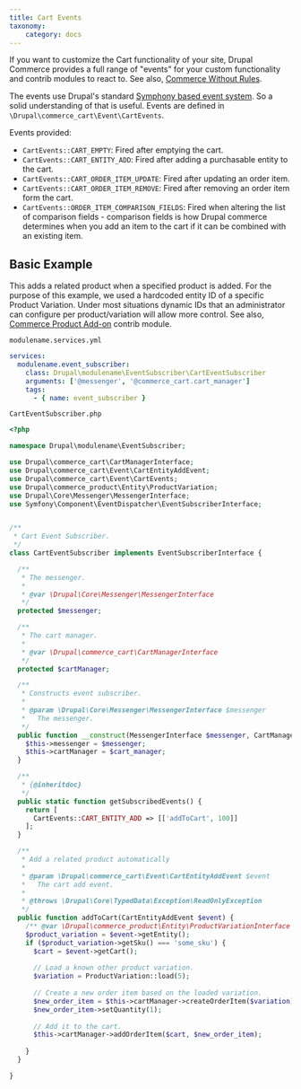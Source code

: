 ```yaml
---
title: Cart Events
taxonomy:
    category: docs
---
```


If you want to customize the Cart functionality of your site, Drupal Commerce provides a full range of "events" for your custom functionality and contrib modules to react to. See also, [Commerce Without Rules]((https://docs.drupalcommerce.org/commerce2/developer-guide/adapting-from-1x/commerce-without-rules)).

The events use Drupal's standard [Symphony based event system](https://www.drupal.org/docs/8/creating-custom-modules/subscribe-to-and-dispatch-events#s-event-systems-overview). So a solid understanding of that is useful. Events are defined in `\Drupal\commerce_cart\Event\CartEvents`.

Events provided:
- `CartEvents::CART_EMPTY`: Fired after emptying the cart.
- `CartEvents::CART_ENTITY_ADD`: Fired after adding a purchasable entity to the cart.
- `CartEvents::CART_ORDER_ITEM_UPDATE`: Fired after updating an order item.
- `CartEvents::CART_ORDER_ITEM_REMOVE`: Fired after removing an order item form the cart.
- `CartEvents::ORDER_ITEM_COMPARISON_FIELDS`: Fired when altering the list of comparison fields - comparison fields is how Drupal commerce determines when you add an item to the cart if it can be combined with an existing item.

## Basic Example

This adds a related product when a specified product is added. For the purpose of this example, we used a hardcoded entity ID of a specific Product Variation. Under most situations dynamic IDs that an administrator can configure per product/variation will allow more control. See also, [Commerce Product Add-on](https://www.drupal.org/project/commerce_pado) contrib module.

`modulename.services.yml`
```yaml
services:
  modulename.event_subscriber:
    class: Drupal\modulename\EventSubscriber\CartEventSubscriber
    arguments: ['@messenger', '@commerce_cart.cart_manager']
    tags:
      - { name: event_subscriber }
```

`CartEventSubscriber.php`
```php
<?php

namespace Drupal\modulename\EventSubscriber;

use Drupal\commerce_cart\CartManagerInterface;
use Drupal\commerce_cart\Event\CartEntityAddEvent;
use Drupal\commerce_cart\Event\CartEvents;
use Drupal\commerce_product\Entity\ProductVariation;
use Drupal\Core\Messenger\MessengerInterface;
use Symfony\Component\EventDispatcher\EventSubscriberInterface;


/**
 * Cart Event Subscriber.
 */
class CartEventSubscriber implements EventSubscriberInterface {

  /**
   * The messenger.
   *
   * @var \Drupal\Core\Messenger\MessengerInterface
   */
  protected $messenger;

  /**
   * The cart manager.
   *
   * @var \Drupal\commerce_cart\CartManagerInterface
   */
  protected $cartManager;

  /**
   * Constructs event subscriber.
   *
   * @param \Drupal\Core\Messenger\MessengerInterface $messenger
   *   The messenger.
   */
  public function __construct(MessengerInterface $messenger, CartManagerInterface $cart_manager) {
    $this->messenger = $messenger;
    $this->cartManager = $cart_manager;
  }

  /**
   * {@inheritdoc}
   */
  public static function getSubscribedEvents() {
    return [
      CartEvents::CART_ENTITY_ADD => [['addToCart', 100]]
    ];
  }

  /**
   * Add a related product automatically
   *
   * @param \Drupal\commerce_cart\Event\CartEntityAddEvent $event
   *   The cart add event.
   *
   * @throws \Drupal\Core\TypedData\Exception\ReadOnlyException
   */
  public function addToCart(CartEntityAddEvent $event) {
    /** @var \Drupal\commerce_product\Entity\ProductVariationInterface $product_variation */
    $product_variation = $event->getEntity();
    if ($product_variation->getSku() === 'some_sku') {
      $cart = $event->getCart();
      
      // Load a known other product variation.
      $variation = ProductVariation::load(5);
      
      // Create a new order item based on the loaded variation.
      $new_order_item = $this->cartManager->createOrderItem($variation);
      $new_order_item->setQuantity(1);
      
      // Add it to the cart.
      $this->cartManager->addOrderItem($cart, $new_order_item);
     
    }
  }

}

```
